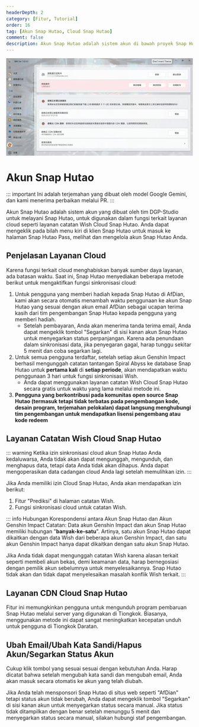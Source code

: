 ```yaml
---
headerDepth: 2
category: [Fitur, Tutorial]
order: 16
tag: [Akun Snap Hutao, Cloud Snap Hutao]
comment: false
description: Akun Snap Hutao adalah sistem akun di bawah proyek Snap Hutao, yang memungkinkan pemain untuk masuk ke sistem Cloud Snap Hutao dan mendapatkan manfaat terkait.
---
```


![account_page](/images/202501/hutao_account.webp)

# Akun Snap Hutao

::: important
Ini adalah terjemahan yang dibuat oleh model Google Gemini, dan kami menerima perbaikan melalui PR.
:::

Akun Snap Hutao adalah sistem akun yang dibuat oleh tim DGP-Studio untuk melayani Snap Hutao, untuk digunakan dalam fungsi terkait layanan cloud seperti layanan catatan Wish Cloud Snap Hutao. Anda dapat mengeklik pada bilah menu kiri di klien Snap Hutao untuk masuk ke halaman Snap Hutao Pass, melihat dan mengelola akun Snap Hutao Anda.

## Penjelasan Layanan Cloud

Karena fungsi terkait cloud menghabiskan banyak sumber daya layanan, ada batasan waktu. Saat ini, Snap Hutao menyediakan beberapa metode berikut untuk mengaktifkan fungsi sinkronisasi cloud:

1. Untuk pengguna yang memberi hadiah kepada Snap Hutao di AfDian, kami akan secara otomatis menambah waktu penggunaan ke akun Snap Hutao yang sesuai dengan akun email AfDian sebagai ucapan terima kasih dari tim pengembangan Snap Hutao kepada pengguna yang memberi hadiah.
   - Setelah pembayaran, Anda akan menerima tanda terima email, Anda dapat mengeklik tombol "Segarkan" di sisi kanan akun Snap Hutao untuk menyegarkan status perpanjangan. Karena ada penundaan dalam sinkronisasi data, jika penyegaran gagal, harap tunggu sekitar 5 menit dan coba segarkan lagi.
2. Untuk semua pengguna terdaftar, setelah setiap akun Genshin Impact berhasil mengunggah catatan tantangan Spiral Abyss ke database Snap Hutao untuk **pertama kali** di **setiap periode**, akan mendapatkan waktu penggunaan 3 hari untuk fungsi sinkronisasi Wish.
   - Anda dapat menggunakan layanan catatan Wish Cloud Snap Hutao secara gratis untuk waktu yang lama melalui metode ini.
3. **Pengguna yang berkontribusi pada komunitas open source Snap Hutao (termasuk tetapi tidak terbatas pada pengembangan kode, desain program, terjemahan pelokalan) dapat langsung menghubungi tim pengembangan untuk mendapatkan lisensi pengembang atau kode redeem**

## Layanan Catatan Wish Cloud Snap Hutao

::: warning
Ketika izin sinkronisasi cloud akun Snap Hutao Anda kedaluwarsa, Anda tidak akan dapat mengunggah, mengunduh, dan menghapus data, tetapi data Anda tidak akan dihapus. Anda dapat mengoperasikan data cadangan cloud Anda lagi setelah memulihkan izin.
:::

Jika Anda memiliki izin Cloud Snap Hutao, Anda akan mendapatkan izin berikut:

1. Fitur "Prediksi" di halaman catatan Wish.
2. Fungsi sinkronisasi cloud untuk catatan Wish.

::: info Hubungan Korespondensi antara Akun Snap Hutao dan Akun Genshin Impact
Catatan: Data akun Genshin Impact dan akun Snap Hutao memiliki hubungan "**banyak-ke-satu**". Artinya, satu akun Snap Hutao dapat dikaitkan dengan data Wish dari beberapa akun Genshin Impact, dan satu akun Genshin Impact hanya dapat dikaitkan dengan satu akun Snap Hutao.

Jika Anda tidak dapat mengunggah catatan Wish karena alasan terkait seperti membeli akun bekas, demi keamanan data, harap bernegosiasi dengan pemilik akun sebelumnya untuk menyelesaikannya. Snap Hutao tidak akan dan tidak dapat menyelesaikan masalah konflik Wish terkait.
:::

## Layanan CDN Cloud Snap Hutao

Fitur ini memungkinkan pengguna untuk mengunduh program pembaruan Snap Hutao melalui server yang digunakan di Tiongkok. Biasanya, menggunakan metode ini dapat sangat meningkatkan kecepatan unduh untuk pengguna di Tiongkok Daratan.

## Ubah Email/Ubah Kata Sandi/Hapus Akun/Segarkan Status Akun

Cukup klik tombol yang sesuai sesuai dengan kebutuhan Anda. Harap dicatat bahwa setelah mengubah kata sandi dan mengubah email, Anda akan masuk secara otomatis ke akun yang telah diubah.

Jika Anda telah mensponsori Snap Hutao di situs web seperti "AfDian" tetapi status akun tidak berubah, Anda dapat mengeklik tombol "Segarkan" di sisi kanan akun untuk menyegarkan status secara manual. Jika status tidak ditampilkan dengan benar setelah menunggu 5 menit dan menyegarkan status secara manual, silakan hubungi staf pengembangan.
